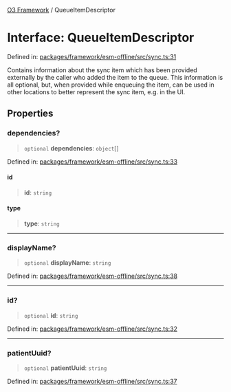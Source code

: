 [O3 Framework](../API.md) / QueueItemDescriptor

# Interface: QueueItemDescriptor

Defined in: [packages/framework/esm-offline/src/sync.ts:31](https://github.com/UjjawalPrabhat/openmrs-esm-core/blob/main/packages/framework/esm-offline/src/sync.ts#L31)

Contains information about the sync item which has been provided externally by the caller
who added the item to the queue.
This information is all optional, but, when provided while enqueuing the item, can be used in other
locations to better represent the sync item, e.g. in the UI.

## Properties

### dependencies?

> `optional` **dependencies**: `object`[]

Defined in: [packages/framework/esm-offline/src/sync.ts:33](https://github.com/UjjawalPrabhat/openmrs-esm-core/blob/main/packages/framework/esm-offline/src/sync.ts#L33)

#### id

> **id**: `string`

#### type

> **type**: `string`

***

### displayName?

> `optional` **displayName**: `string`

Defined in: [packages/framework/esm-offline/src/sync.ts:38](https://github.com/UjjawalPrabhat/openmrs-esm-core/blob/main/packages/framework/esm-offline/src/sync.ts#L38)

***

### id?

> `optional` **id**: `string`

Defined in: [packages/framework/esm-offline/src/sync.ts:32](https://github.com/UjjawalPrabhat/openmrs-esm-core/blob/main/packages/framework/esm-offline/src/sync.ts#L32)

***

### patientUuid?

> `optional` **patientUuid**: `string`

Defined in: [packages/framework/esm-offline/src/sync.ts:37](https://github.com/UjjawalPrabhat/openmrs-esm-core/blob/main/packages/framework/esm-offline/src/sync.ts#L37)

